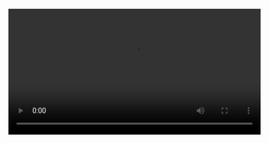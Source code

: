<video playsinline="" controls="" preload="metadata" src="https://s3.us-west-2.amazonaws.com/secure.notion-static.com/53f93860-3195-4519-9986-98321622bbdb/todo.mp4?X-Amz-Algorithm=AWS4-HMAC-SHA256&amp;X-Amz-Content-Sha256=UNSIGNED-PAYLOAD&amp;X-Amz-Credential=AKIAT73L2G45EIPT3X45%2F20220120%2Fus-west-2%2Fs3%2Faws4_request&amp;X-Amz-Date=20220120T143019Z&amp;X-Amz-Expires=86400&amp;X-Amz-Signature=697e923ea069a334959f6b5ce6f8eb36b42eb9533ff49f0914670ca700735f4b&amp;X-Amz-SignedHeaders=host&amp;x-id=GetObject" style="display: block; width: 100%; pointer-events: none; background-color: rgb(63, 68, 71);"></video>
